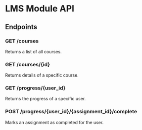 # LMS Module API

## Endpoints
### GET /courses
Returns a list of all courses.

### GET /courses/{id}
Returns details of a specific course.

### GET /progress/{user_id}
Returns the progress of a specific user.

### POST /progress/{user_id}/{assignment_id}/complete
Marks an assignment as completed for the user.
